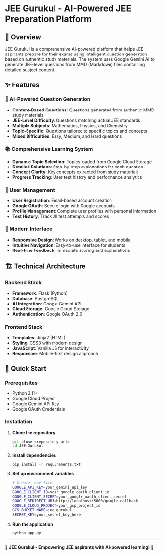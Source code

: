 ﻿# JEE Gurukul - AI-Powered JEE Preparation Platform

## 🎯 Overview

JEE Gurukul is a comprehensive AI-powered platform that helps JEE aspirants prepare for their exams using intelligent question generation based on authentic study materials. The system uses Google Gemini AI to generate JEE-level questions from MMD (Markdown) files containing detailed subject content.

## ✨ Features

### 🧠 AI-Powered Question Generation
- **Content-Based Questions**: Questions generated from authentic MMD study materials
- **JEE-Level Difficulty**: Questions matching actual JEE standards
- **Multiple Subjects**: Mathematics, Physics, and Chemistry
- **Topic-Specific**: Questions tailored to specific topics and concepts
- **Mixed Difficulties**: Easy, Medium, and Hard questions

### 📚 Comprehensive Learning System
- **Dynamic Topic Selection**: Topics loaded from Google Cloud Storage
- **Detailed Solutions**: Step-by-step explanations for each question
- **Concept Clarity**: Key concepts extracted from study materials
- **Progress Tracking**: User test history and performance analytics

### 🔐 User Management
- **User Registration**: Email-based account creation
- **Google OAuth**: Secure login with Google accounts
- **Profile Management**: Complete user profiles with personal information
- **Test History**: Track all test attempts and scores

### 🎨 Modern Interface
- **Responsive Design**: Works on desktop, tablet, and mobile
- **Intuitive Navigation**: Easy-to-use interface for students
- **Real-time Feedback**: Immediate scoring and explanations

## 🏗️ Technical Architecture

### Backend Stack
- **Framework**: Flask (Python)
- **Database**: PostgreSQL
- **AI Integration**: Google Gemini API
- **Cloud Storage**: Google Cloud Storage
- **Authentication**: Google OAuth 2.0

### Frontend Stack
- **Templates**: Jinja2 (HTML)
- **Styling**: CSS3 with modern design
- **JavaScript**: Vanilla JS for interactivity
- **Responsive**: Mobile-first design approach



## 🚀 Quick Start

### Prerequisites
- Python 3.11+
- Google Cloud Project
- Google Gemini API Key
- Google OAuth Credentials

### Installation

1. **Clone the repository**
   ```bash
   git clone <repository-url>
   cd JEE-Gurukul
   ```

2. **Install dependencies**
   ```bash
   pip install -r requirements.txt
   ```

3. **Set up environment variables**
   ```bash
   # Create .env file
   GOOGLE_API_KEY=your_gemini_api_key
   GOOGLE_CLIENT_ID=your_google_oauth_client_id
   GOOGLE_CLIENT_SECRET=your_google_oauth_client_secret
   GOOGLE_REDIRECT_URI=http://localhost:5000/google-callback
   GOOGLE_CLOUD_PROJECT=your_gcp_project_id
   GCS_BUCKET_NAME=jee_gurukul
   SECRET_KEY=your_secret_key_here
   ```

4. **Run the application**
   ```bash
   python app.py
   ```

---

**🎯 JEE Gurukul - Empowering JEE aspirants with AI-powered learning!** 🚀
